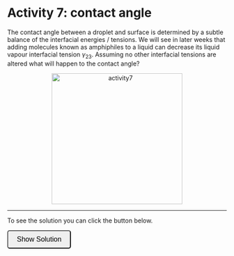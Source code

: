 # Activity 7: contact angle

The contact angle between a droplet and surface is determined by a subtle balance of the interfacial energies / tensions. We will see in later weeks that adding molecules known as amphiphiles to a liquid can decrease its liquid vapour interfacial tension ${\gamma}_{23}$. Assuming no other interfacial tensions are altered what will happen to the contact angle?

<div style="text-align: center;">
        <img src="imgs/7a.png" alt="activity7" width="300" height=auto>
    </div>


---------------------

To see the solution you can click the button below.

<button onclick="document.getElementById('solution').style.display='block'" style="border-radius: 5px; text-align: center; padding: 10px 20px; font-size: 16px;">
Show Solution
</button>
<div id="solution" style="display:none;">
In the lectures we derived the expression for the contact angle by balancing the horizontal interfacial tensions. The Young equation is given by:

$$\cos{\theta} = \frac{{\gamma}_13 - {\gamma}_12}{{\gamma}_23}$$

If ${\gamma}_23$ decreases $\cos{\theta}$ will increase 

<div style="text-align: center;">
        <img src="imgs/7b.png" alt="activity7" width="300" height=auto>
    </div>

If we consider what happens to $\theta$ it will decrease when the amphiphiles are added.
</div>
